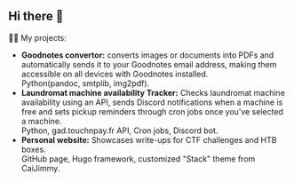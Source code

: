 ## Hi there 👋

👩‍💻 My projects:
  * **Goodnotes convertor:** converts images or documents into PDFs and automatically sends it to your Goodnotes email address, making them accessible on all devices with Goodnotes installed.\
    Python(pandoc, smtplib, img2pdf).
  * **Laundromat machine availability Tracker:** Checks laundromat machine availability using an API, sends Discord notifications when a machine is free and sets pickup reminders through cron jobs once you’ve selected a machine.\
    Python, gad.touchnpay.fr API, Cron jobs, Discord bot.
  * **Personal website:** Showcases write-ups for CTF challenges and HTB boxes.\
    GitHub page, Hugo framework, customized "Stack" theme from CaiJimmy.
